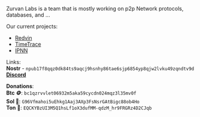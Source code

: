 Zurvan Labs is a team that is mostly working on p2p Network protocols, databases, and ...

Our current projects:

* [Redvin](https://github.com/zurvan-lab/redvin)
* [TimeTrace](https://github.com/zurvan-lab/TimeTrace)
* [IPNN](https://github.com/zurvan-lab/IPNN)

Links:<br>
**Nostr** - ```npub17f8qqz0dk84ts9aqcj9hsnhy86tae6sjp6854yp8qjw2lvku49zqndtv9d``` </br>
[**Discord**](https://discord.gg/EvYB9ZgYvV)</br>

**Donations**: </br>
**Btc :coin:**:
```bc1qzrvvlet06932m5aka59cycdn024mqz3l35mv0f```</br>
**Sol :frog:**:
```G96Vfmahoi5uEhkg1Aaj3AXp3FsNsrGAtBigc88ob4Ho```</br>
**Ton :gem:**:
```EQCKYBzUI3M5Q1hsLf1oX3dufMM-qdzM_hr9FRGRz4D2CJqb```</br>
